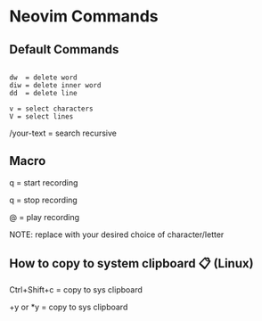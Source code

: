 # Neovim Commands

## Default Commands

```shell

dw  = delete word
diw = delete inner word
dd  = delete line

v = select characters
V = select lines

```

/your-text = search recursive

## Macro

q<char> = start recording

q = stop recording

@<char> = play recording

NOTE: replace <char> with your desired choice of character/letter

## How to copy to system clipboard 📋 (Linux)

Ctrl+Shift+c = copy to sys clipboard

+y or *y = copy to sys clipboard